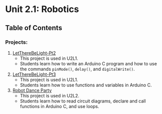 # Unit 2.1: Robotics

## Table of Contents

### Projects:

1. [LetThereBeLight-Pt2](LetThereBeLight-Pt2)
    * This project is used in U2L1.
    * Students learn how to write an Arduino C program and how to use the commands `pinMode()`, `delay()`, and `digitalWrite()`.
1. [LetThereBeLight-Pt3](LetThereBeLight-Pt3)
    * This project is used in U2L1.
    * Students learn how to use functions and variables in Arduino C.
1. [Robot Dance Party](RobotDanceParty)
    * This project is used in U2L2.
    * Students learn how to read circuit diagrams, declare and call functions in Arduino C, and use loops.
